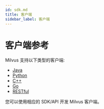 ```yaml
---
id: sdk.md
title: 客户端
sidebar_label: 客户端
---
```


# 客户端参考

Milvus 支持以下类型的客户端: 

- [Java](https://github.com/milvus-io/milvus-sdk-java)
- [Python](https://github.com/milvus-io/pymilvus)
- [C++](https://github.com/milvus-io/milvus/tree/master/sdk)
- [Go](https://github.com/milvus-io/milvus-sdk-go)
- [RESTful](https://github.com/milvus-io/milvus/tree/master/core/src/server/web_impl)

您可以使用相应的 SDK/API 开发 Milvus 客户端。
